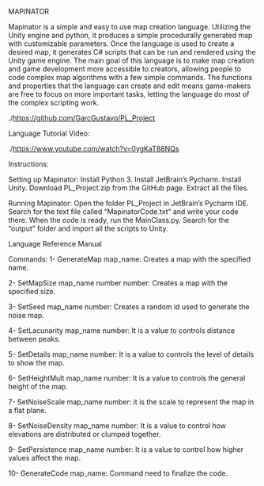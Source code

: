 MAPINATOR

Mapinator is a simple and easy to use map creation language. Utilizing the Unity engine and python, it produces a simple procedurally generated map with customizable parameters. 
Once the language is used to create a desired map, it generates C# scripts that can be run and rendered using the Unity game engine. 
The main goal of this language is to make map creation and game development more accessible to creators, allowing people to code complex map algorithms with a few simple commands. 
The functions and properties that the language can create and edit means game-makers are free to focus on more important tasks, letting the language do most of the complex scripting work.

./https://github.com/GarcGustavo/PL_Project

Language Tutorial Video: 

./https://www.youtube.com/watch?v=0ygKaT88NQs

Instructions:

Setting up Mapinator: 
Install Python 3.
Install JetBrain’s Pycharm. 
Install Unity. 
Download PL_Project.zip from the GitHub page.
Extract all the files.

Running Mapinator: 
Open the folder PL_Project in JetBrain’s Pycharm IDE. 
Search for the text file called “MapinatorCode.txt” and write your code there. 
When the code is ready, run the MainClass.py.
Search for the “output” folder and import all the scripts to Unity. 

Language Reference Manual 

Commands: 
1- GenerateMap map_name: Creates a map with the specified name.

2- SetMapSize map_name number number: Creates a map with the specified size. 

3- SetSeed map_name number: Creates a random id used to generate the noise map. 

4- SetLacunarity map_name number: It is a value to controls distance between peaks. 

5- SetDetails map_name number: It is a value to controls the level of details to show the map. 

6- SetHeightMult map_name number: It is a value to controls the general height of the map.

7- SetNoiseScale map_name number: it is the scale to represent the map in a flat plane.

8- SetNoiseDensity map_name number: It is a value to control how elevations are distributed or clumped together.

9- SetPersistence map_name number: It is a value to control how higher values affect the map.

10- GenerateCode map_name: Command need to finalize the code.

